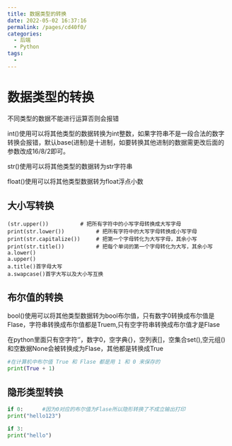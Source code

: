 ```yaml
---
title: 数据类型的转换
date: 2022-05-02 16:37:16
permalink: /pages/cd40f0/
categories:
  - 后端
  - Python
tags:
  - 
---
```

# 数据类型的转换

不同类型的数据不能进行运算否则会报错

int()使用可以将其他类型的数据转换为int整数，如果字符串不是一段合法的数字转换会报错，默认base(进制)是十进制，如要转换其他进制的数据需更改后面的参数改成16/8/2即可。

str()使用可以将其他类型的数据转为str字符串

float()使用可以将其他类型数据转为float浮点小数



## 大小写转换

```
(str.upper())          # 把所有字符中的小写字母转换成大写字母
print(str.lower())          # 把所有字符中的大写字母转换成小写字母
print(str.capitalize())     # 把第一个字母转化为大写字母，其余小写
print(str.title())          # 把每个单词的第一个字母转化为大写，其余小写 
a.lower()
a.upper()
a.title()首字母大写
a.swapcase()首字大写以及大小写互换
```





## 布尔值的转换

bool()使用可以将其他类型数据转为bool布尔值，只有数字0转换成布尔值是Flase，字符串转换成布尔值都是Truem,只有空字符串转换成布尔值才是Flase

在python里面只有空字符‘’，数字0，空字典{}，空列表[]，空集合set(),空元组()和空数据None会被转换成为Flase，其他都是转换成True

```python
#在计算机中布尔值 True 和 Flase 都是用 1 和 0 来保存的
print(True + 1)
```



## 隐形类型转换

```python
if 0:      #因为0对应的布尔值为Flase所以隐形转换了不成立输出打印
print("hello123")

if 3:
print("hello")
```

​	


